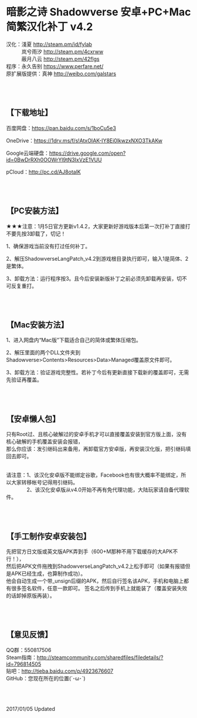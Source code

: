 暗影之诗 Shadowverse 安卓+PC+Mac简繁汉化补丁 v4.2
=====
汉化：淺夏 <http://steam.pm/id/fylab><br>
　　　岚兮雨汐 <http://steam.pm/4cxrww><br>
　　　蔽月八云 <http://steam.pm/42flgs><br>
程序：永久告别 <https://www.perfare.net/><br>
原扩展版提供：真神 <http://weibo.com/galstars><br><br><br><br>



【下载地址】
-----
百度网盘：https://pan.baidu.com/s/1boCu5e3<br>

OneDrive：https://1drv.ms/f/s!AtxOIAK-IY8Ei0lkwzxNXO3TkAKw<br>

Google云端硬盘：https://drive.google.com/open?id=0BwDrRXh0OOWrYl9tN3IxVzE1VUU<br>

pCloud：http://pc.cd/AJ8otalK<br><br><br><br>



【PC安装方法】
-----
★★★注意：1月5日官方更新v1.4.2，大家更新好游戏版本后第一次打补丁直接打不要先按3卸载了，切记！<br>

1、确保游戏当前没有打过任何补丁。<br>

2、解压ShadowverseLangPatch_v4.2到游戏根目录执行即可，输入1是简体、2是繁体。<br>

3、卸载方法：运行程序按3。且今后安装新版补丁之前必须先卸载再安装，切不可反复重打。<br><br><br><br>



【Mac安装方法】
-----
1、进入网盘内“Mac版”下载适合自己的简体或繁体压缩包。<br>

2、解压里面的两个DLL文件夹到Shadowverse>Contents>Resources>Data>Managed覆盖原文件即可。<br>

3、卸载方法：验证游戏完整性。若补丁今后有更新直接下载新的覆盖即可，无需先验证再覆盖。<br><br><br><br>



【安卓懒人包】
-----
只有Root过、且核心破解过的安卓手机才可以直接覆盖安装到官方版上面，没有核心破解的手机覆盖安装会报错，<br>
那么你应该：发引继码出来备用，再卸载官方安卓版，再安装汉化版，把引继码填回去即可。<br><br>

请注意：1、该汉化安卓版不能绑定谷歌，Facebook也有很大概率不能绑定，所以大家转移帐号记得用引继码。<br>
　　　　2、该汉化安卓版从v4.0开始不再有免代理功能，大陆玩家请自备代理软件。<br><br><br><br>



【手工制作安卓安装包】
-----
先把官方日文版或英文版APK弄到手（600+M那种不用下载缓存的大APK不行！），<br>
然后把APK文件拖拽到ShadowverseLangPatch_v4.2上松手即可（如果有报错但是APK已经生成，也算制作成功）。<br>
他会自动生成一个带_unsign后缀的APK，然后自行签名该APK，手机和电脑上都有很多签名软件，任意一款即可。
签名之后传到手机上就能装了（覆盖安装失败的话卸掉原版再装）。<br><br><br><br>



【意见反馈】
-----
QQ群：550817506<br>
Steam指南：http://steamcommunity.com/sharedfiles/filedetails/?id=796814505<br>
贴吧：http://tieba.baidu.com/p/4923676607<br>
GitHub：您现在所在的位置(´･ω･`)<br><br><br><br>



2017/01/05 Updated<br>

